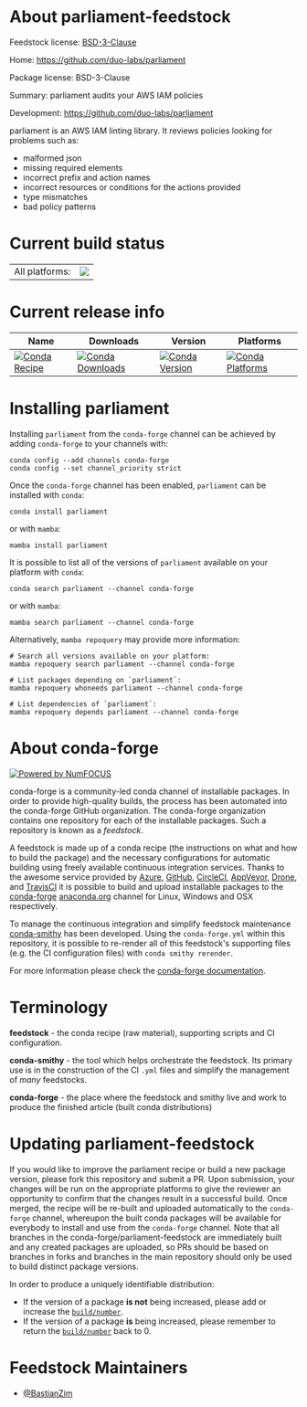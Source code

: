 About parliament-feedstock
==========================

Feedstock license: [BSD-3-Clause](https://github.com/conda-forge/parliament-feedstock/blob/main/LICENSE.txt)

Home: https://github.com/duo-labs/parliament

Package license: BSD-3-Clause

Summary: parliament audits your AWS IAM policies

Development: https://github.com/duo-labs/parliament

parliament is an AWS IAM linting library. It reviews policies looking for problems such as:

* malformed json
* missing required elements
* incorrect prefix and action names
* incorrect resources or conditions for the actions provided
* type mismatches
* bad policy patterns


Current build status
====================


<table><tr><td>All platforms:</td>
    <td>
      <a href="https://dev.azure.com/conda-forge/feedstock-builds/_build/latest?definitionId=11753&branchName=main">
        <img src="https://dev.azure.com/conda-forge/feedstock-builds/_apis/build/status/parliament-feedstock?branchName=main">
      </a>
    </td>
  </tr>
</table>

Current release info
====================

| Name | Downloads | Version | Platforms |
| --- | --- | --- | --- |
| [![Conda Recipe](https://img.shields.io/badge/recipe-parliament-green.svg)](https://anaconda.org/conda-forge/parliament) | [![Conda Downloads](https://img.shields.io/conda/dn/conda-forge/parliament.svg)](https://anaconda.org/conda-forge/parliament) | [![Conda Version](https://img.shields.io/conda/vn/conda-forge/parliament.svg)](https://anaconda.org/conda-forge/parliament) | [![Conda Platforms](https://img.shields.io/conda/pn/conda-forge/parliament.svg)](https://anaconda.org/conda-forge/parliament) |

Installing parliament
=====================

Installing `parliament` from the `conda-forge` channel can be achieved by adding `conda-forge` to your channels with:

```
conda config --add channels conda-forge
conda config --set channel_priority strict
```

Once the `conda-forge` channel has been enabled, `parliament` can be installed with `conda`:

```
conda install parliament
```

or with `mamba`:

```
mamba install parliament
```

It is possible to list all of the versions of `parliament` available on your platform with `conda`:

```
conda search parliament --channel conda-forge
```

or with `mamba`:

```
mamba search parliament --channel conda-forge
```

Alternatively, `mamba repoquery` may provide more information:

```
# Search all versions available on your platform:
mamba repoquery search parliament --channel conda-forge

# List packages depending on `parliament`:
mamba repoquery whoneeds parliament --channel conda-forge

# List dependencies of `parliament`:
mamba repoquery depends parliament --channel conda-forge
```


About conda-forge
=================

[![Powered by
NumFOCUS](https://img.shields.io/badge/powered%20by-NumFOCUS-orange.svg?style=flat&colorA=E1523D&colorB=007D8A)](https://numfocus.org)

conda-forge is a community-led conda channel of installable packages.
In order to provide high-quality builds, the process has been automated into the
conda-forge GitHub organization. The conda-forge organization contains one repository
for each of the installable packages. Such a repository is known as a *feedstock*.

A feedstock is made up of a conda recipe (the instructions on what and how to build
the package) and the necessary configurations for automatic building using freely
available continuous integration services. Thanks to the awesome service provided by
[Azure](https://azure.microsoft.com/en-us/services/devops/), [GitHub](https://github.com/),
[CircleCI](https://circleci.com/), [AppVeyor](https://www.appveyor.com/),
[Drone](https://cloud.drone.io/welcome), and [TravisCI](https://travis-ci.com/)
it is possible to build and upload installable packages to the
[conda-forge](https://anaconda.org/conda-forge) [anaconda.org](https://anaconda.org/)
channel for Linux, Windows and OSX respectively.

To manage the continuous integration and simplify feedstock maintenance
[conda-smithy](https://github.com/conda-forge/conda-smithy) has been developed.
Using the ``conda-forge.yml`` within this repository, it is possible to re-render all of
this feedstock's supporting files (e.g. the CI configuration files) with ``conda smithy rerender``.

For more information please check the [conda-forge documentation](https://conda-forge.org/docs/).

Terminology
===========

**feedstock** - the conda recipe (raw material), supporting scripts and CI configuration.

**conda-smithy** - the tool which helps orchestrate the feedstock.
                   Its primary use is in the construction of the CI ``.yml`` files
                   and simplify the management of *many* feedstocks.

**conda-forge** - the place where the feedstock and smithy live and work to
                  produce the finished article (built conda distributions)


Updating parliament-feedstock
=============================

If you would like to improve the parliament recipe or build a new
package version, please fork this repository and submit a PR. Upon submission,
your changes will be run on the appropriate platforms to give the reviewer an
opportunity to confirm that the changes result in a successful build. Once
merged, the recipe will be re-built and uploaded automatically to the
`conda-forge` channel, whereupon the built conda packages will be available for
everybody to install and use from the `conda-forge` channel.
Note that all branches in the conda-forge/parliament-feedstock are
immediately built and any created packages are uploaded, so PRs should be based
on branches in forks and branches in the main repository should only be used to
build distinct package versions.

In order to produce a uniquely identifiable distribution:
 * If the version of a package **is not** being increased, please add or increase
   the [``build/number``](https://docs.conda.io/projects/conda-build/en/latest/resources/define-metadata.html#build-number-and-string).
 * If the version of a package **is** being increased, please remember to return
   the [``build/number``](https://docs.conda.io/projects/conda-build/en/latest/resources/define-metadata.html#build-number-and-string)
   back to 0.

Feedstock Maintainers
=====================

* [@BastianZim](https://github.com/BastianZim/)

